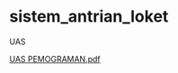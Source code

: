 # sistem_antrian_loket
UAS



[UAS PEMOGRAMAN.pdf](https://github.com/megaselvinadengak/sistem_antrian_loket/files/6855311/UAS.PEMOGRAMAN.pdf)
